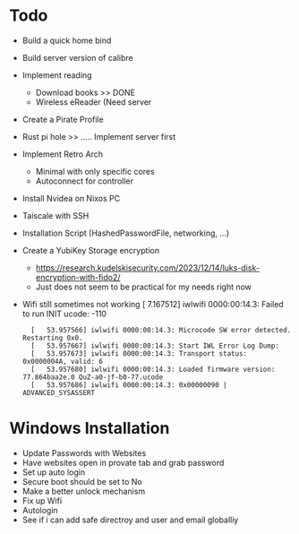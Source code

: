 # Todo 

- Build a quick home bind
- Build server version of calibre

- Implement reading
    * Download books >> DONE
    * Wireless eReader (Need server
        
- Create a Pirate Profile

- Rust pi hole >> ..... Implement server first
- Implement Retro Arch 
    * Minimal with only specific cores
    * Autoconnect for controller
- Install Nvidea on Nixos PC
- Taiscale with SSH
- Installation Script (HashedPasswordFile, networking, ...)

- Create a YubiKey Storage encryption
    * https://research.kudelskisecurity.com/2023/12/14/luks-disk-encryption-with-fido2/
    * Just does not seem to be practical for my needs right now
- Wifi still sometimes not working
[    7.167512] iwlwifi 0000:00:14.3: Failed to run INIT ucode: -110


        [   53.957566] iwlwifi 0000:00:14.3: Microcode SW error detected. Restarting 0x0.
        [   53.957667] iwlwifi 0000:00:14.3: Start IWL Error Log Dump:
        [   53.957673] iwlwifi 0000:00:14.3: Transport status: 0x0000004A, valid: 6
        [   53.957680] iwlwifi 0000:00:14.3: Loaded firmware version: 77.864baa2e.0 QuZ-a0-jf-b0-77.ucode
        [   53.957686] iwlwifi 0000:00:14.3: 0x00000090 | ADVANCED_SYSASSERT          

# Windows Installation

- Update Passwords with Websites
- Have websites open in provate tab and grab password
- Set up auto login
- Secure boot should be set to No
- Make a better unlock mechanism
- Fix up Wifi
- Autologin
- See if i can add safe directroy and user and email globalliy
